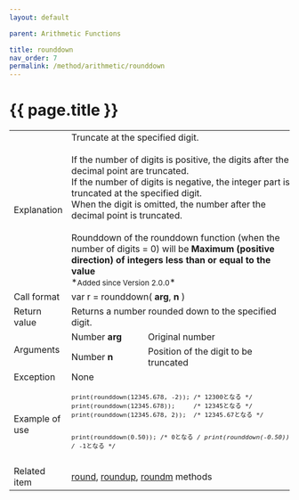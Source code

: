 ```yaml
---
layout: default

parent: Arithmetic Functions

title: rounddown
nav_order: 7
permalink: /method/arithmetic/rounddown
---
```




# {{ page.title }}

<table>
  <tr>
    <td>Explanation</td>
    <td colspan="2">Truncate at the specified digit.<br><br>If the number of digits is positive, the digits after the decimal point are truncated.<br>If the number of digits is negative, the integer part is truncated at the specified digit.<br>When the digit is omitted, the number after the decimal point is truncated.<br><br>Rounddown of the rounddown function (when the number of digits = 0) will be <b>Maximum (positive direction) of integers less than or equal to the value</b><br>*<small>Added since Version 2.0.0</small>*</td>
  </tr>
  <tr>
    <td>Call format</td>
    <td colspan="2">var r = rounddown( <b>arg</b>, <b>n</b> )</td>
  </tr>
  <tr>
    <td>Return value</td>
    <td colspan="2">Returns a number rounded down to the specified digit.</td>
  </tr>  
  <tr>
    <td rowspan="2">Arguments</td>
    <td>Number <b>arg</b></td>
    <td>Original number</td>
  </tr>
  <tr>
    <td>Number <b>n</b></td>
    <td> Position of the digit to be truncated</td>
  </tr>
  <tr>
    <td>Exception</td>
    <td colspan="2">None</td>
  </tr>
  <tr>
    <td>Example of use</td>
    <td colspan="2"><code><pre>print(rounddown(12345.678, -2)); /* 12300となる */
print(rounddown(12345.678));     /* 12345となる */
print(rounddown(12345.678, 2));  /* 12345.67となる */
 
print(rounddown(0.50));  /* 0となる */
print(rounddown(-0.50)); /* -1となる */</pre></code></td>
  </tr>
  <tr>
    <td>Related item</td>
    <td colspan="2"><a href="/method/arithmetic/round">round</a>, <a href="/method/arithmetic/roundup">roundup</a>, <a href="/method/arithmetic/roundm">roundm</a> methods</td>
  </tr>
</table>





